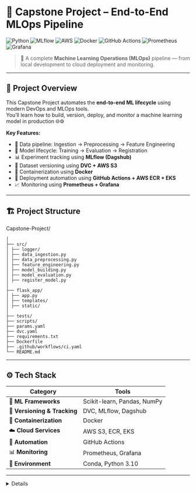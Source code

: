 # 🚀 Capstone Project – End-to-End MLOps Pipeline

![Python](https://img.shields.io/badge/Python-3.10-blue?logo=python)
![MLflow](https://img.shields.io/badge/MLflow-Tracking-orange?logo=mlflow)
![AWS](https://img.shields.io/badge/AWS-EKS%20|%20S3%20|%20ECR-orange?logo=amazonaws)
![Docker](https://img.shields.io/badge/Docker-Containerization-blue?logo=docker)
![GitHub Actions](https://img.shields.io/badge/CI/CD-GitHub%20Actions-2088FF?logo=githubactions)
![Prometheus](https://img.shields.io/badge/Prometheus-Monitoring-red?logo=prometheus)
![Grafana](https://img.shields.io/badge/Grafana-Dashboard-orange?logo=grafana)

> 🧠 A complete **Machine Learning Operations (MLOps)** pipeline — from local development to cloud deployment and monitoring.

---

## 🧩 Project Overview

This Capstone Project automates the **end-to-end ML lifecycle** using modern DevOps and MLOps tools.  
You’ll learn how to build, version, deploy, and monitor a machine learning model in production 🌐⚙️

**Key Features:**
- 🧮 Data pipeline: Ingestion → Preprocessing → Feature Engineering  
- 🤖 Model lifecycle: Training → Evaluation → Registration  
- 📊 Experiment tracking using **MLflow (Dagshub)**  
- 💾 Dataset versioning using **DVC + AWS S3**  
- 🐳 Containerization using **Docker**  
- 🔁 Deployment automation using **GitHub Actions + AWS ECR + EKS**  
- 📈 Monitoring using **Prometheus + Grafana**

---

## 🏗️ Project Structure


Capstone-Project/
```
│
├── src/
│ ├── logger/
│ ├── data_ingestion.py
│ ├── data_preprocessing.py
│ ├── feature_engineering.py
│ ├── model_building.py
│ ├── model_evaluation.py
│ ├── register_model.py
│
├── flask_app/
│ ├── app.py
│ ├── templates/
│ ├── static/
│
├── tests/
├── scripts/
├── params.yaml
├── dvc.yaml
├── requirements.txt
├── Dockerfile
├── .github/workflows/ci.yaml
└── README.md
```
---

## ⚙️ Tech Stack

| Category | Tools |
|-----------|--------|
| 🧠 **ML Frameworks** | Scikit-learn, Pandas, NumPy |
| 💾 **Versioning & Tracking** | DVC, MLflow, Dagshub |
| 🐳 **Containerization** | Docker |
| ☁️ **Cloud Services** | AWS S3, ECR, EKS |
| 🔁 **Automation** | GitHub Actions |
| 📊 **Monitoring** | Prometheus, Grafana |
| 🧰 **Environment** | Conda, Python 3.10 |

---

<details>
<details> <summary>🧰 <b>1️⃣ Project Setup</b></summary>

```bash
# Create virtual environment
conda create -n atlas python=3.10
conda activate atlas

# Install template
pip install cookiecutter
cookiecutter -c v1 https://github.com/drivendata/cookiecutter-data-science

# Rename and initialize repo
mv src.models src.model
git add .
git commit -m "Initial setup"
git push
```

</details> 

<details> <summary>📊 <b>2️⃣ Setup MLflow Tracking (Dagshub)</b></summary>

- Go to Dagshub Dashboard
- Create a new repo and connect your GitHub repository
- Copy the MLflow tracking URL & integrate it into your notebooks
- Install dependencies

```bash
pip install dagshub mlflow
```
</details> 

<details> <summary>🗃️ <b>3️⃣ Setup Data Version Control (DVC)</b></summary>
  
```bash
dvc init
mkdir local_s3
dvc remote add -d mylocal local_s3
```

Add these files:
- dvc.yaml
- params.yaml

Then run:

```bash
dvc repro
dvc status
git add .
git commit -m "DVC pipeline ready"
git push
```

</details>
<details> <summary>☁️ <b>4️⃣ Connect AWS S3 Storage</b></summary>
  
```bash
pip install dvc[s3] awscli
aws configure
dvc remote add -d myremote s3://<your-bucket-name>
dvc push
```

</details>
<details> <summary>🌐 <b>5️⃣ Flask App Setup</b></summary>

```bash
cd flask_app
pip install flask
python app.py
```

Your local app will be available at

```cpp
👉 http://127.0.0.1:5000
```

</details>
<details> <summary>🤖 <b>6️⃣ CI/CD Pipeline Setup</b></summary>

- Add .github/workflows/ci.yaml
- Generate a token from Dagshub → Settings → Tokens
- Save token in GitHub → Secrets → CAPSTONE_TEST
- Add testing directories:

```bash
tests/
scripts/
```

</details>
<details> <summary>🐳 <b>7️⃣ Dockerize the App</b></summary>

```bash
cd flask_app
pip install pipreqs
pipreqs . --force
cd ..
docker build -t capstone-app:latest .
docker run -p 8888:5000 -e CAPSTONE_TEST=<your_token> capstone-app:latest
```

</details>
<details> <summary>☁️ <b>8️⃣ AWS EKS Deployment</b></summary>

```bash
eksctl create cluster --name flask-app-cluster --region us-east-1 \
--nodegroup-name flask-app-nodes --node-type t3.small \
--nodes 1 --nodes-min 1 --nodes-max 1 --managed
```

Then check:

```bash
aws eks list-clusters
kubectl get nodes
kubectl get svc flask-app-service
```

Visit your deployed app via:

```cpp
http://<external-ip>:5000
```

</details>
<details> <summary>📈 <b>9️⃣ Monitoring with Prometheus & Grafana</b></summary>
  
🧭 Prometheus (Port 9090)

```bash
wget https://github.com/prometheus/prometheus/releases/download/v2.46.0/prometheus-2.46.0.linux-amd64.tar.gz
tar -xvzf prometheus-2.46.0.linux-amd64.tar.gz
sudo mv prometheus /etc/prometheus
sudo mv /etc/prometheus/prometheus /usr/local/bin/
```

Update config file:

```yaml
scrape_configs:
  - job_name: "flask-app"
    static_configs:
      - targets: ["<external-ip>:5000"]
```

Run:

```bash
/usr/local/bin/prometheus --config.file=/etc/prometheus/prometheus.yml
```

📊 Grafana (Port 3000)

```bash
wget https://dl.grafana.com/oss/release/grafana_10.1.5_amd64.deb
sudo apt install ./grafana_10.1.5_amd64.deb -y
sudo systemctl start grafana-server
sudo systemctl enable grafana-server
```

Access at:

```cpp
👉 http://<ec2-public-ip>:3000 (admin / admin)
```

</details>


---


# 🧹 AWS Resource Cleanup

Clean up resources after testing to avoid costs 💸

```bash
kubectl delete deployment flask-app
kubectl delete service flask-app-service
kubectl delete secret capstone-secret
eksctl delete cluster --name flask-app-cluster --region us-east-1

```
Also, delete ECR images, S3 bucket, and CloudFormation stacks.

---


🧩 Key Concepts

| Concept              | Description                            |
| -------------------- | -------------------------------------- |
| **MLflow**           | Track experiments, metrics, and models |
| **DVC**              | Data & model version control           |
| **Docker**           | Package and run app in containers      |
| **EKS (Kubernetes)** | Deploy containerized app on AWS        |
| **Prometheus**       | Collect and store metrics              |
| **Grafana**          | Visualize app health dashboards        |

---

🏁 Final Results

✅ End-to-End ML pipeline built with modular components
✅ Cloud deployment on AWS using CI/CD
✅ Real-time monitoring and metrics visualization

---

👩‍💻 Author
Sonalika Singh
📫 Medium Blogs
🌐 GitHub Profile

---

🌟 Star This Repository

If you find this project helpful, please give it a ⭐ on GitHub
 — it keeps me motivated!

---

🧭 Next Steps

 - Add unit testing for each pipeline stage
 - Integrate Kubernetes auto-scaling
 - Enhance Grafana dashboard visualizations

 ---

“Build once, automate forever.” 💡
— Sonalika Singh
